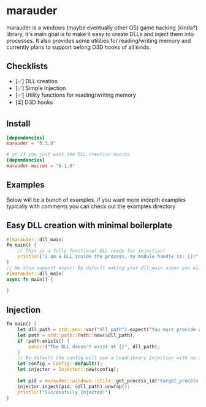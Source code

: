 # marauder
marauder is a windows (maybe eventually other OS) game hacking (kinda?) library, it's main goal is to make it easy to
create DLLs and inject them into processes. It also provides some utilities for reading/writing memory and currently
plans to support belong D3D hooks of all kinds.

## Checklists
- [✅] DLL creation
- [✅] Simple Injection
- [✅] Utility functions for reading/writing memory
- [⏳] D3D hooks

## Install
```toml
[dependencies]
marauder = "0.1.0"

# or if you just want the DLL creation macros
[dependencies]
marauder-macros = "0.1.0"
```

## Examples
Below will be a bunch of examples, if you want more indepth examples typically with comments you can check out the 
examples directory

## Easy DLL creation with minimal boilerplate
```rust
#[marauder::dll_main]
fn main() {
    // This is a fully functional DLL ready for injection!
    println!("I am a DLL inside the process, my module handle is: {}!", module_handle);
}
// We also support async! By default making your dll_main async you will be running on the tokio runtime
#[marauder::dll_main]
async fn main() {
    
}
```

## Injection
```rust
fn main() {
    let dll_path = std::env::var("dll_path").expect("You must provide a dll path");
    let path = std::path::Path::new(&dll_path);
    if !path.exists() {
        panic!("The DLL doesn't exist at {}", dll_path);
    }
    // By default the config will use a LoadLibrary injection with no stealth
    let config = Config::default();
    let injector = Injector::new(config);
    
    let pid = marauder::windows::utils::get_process_id("target_process.exe").unwrap();
    injector.inject(pid, &dll_path).unwrap();
    println!("Successfully Injected!")
}
```
